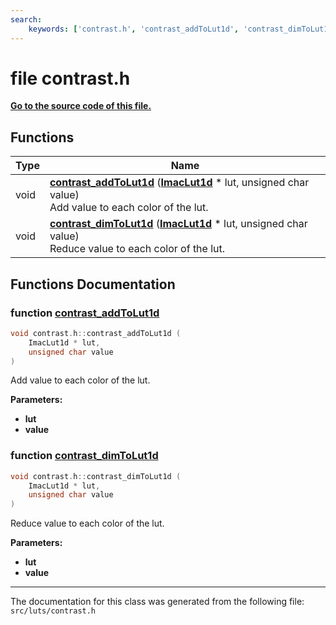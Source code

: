 ```yaml
---
search:
    keywords: ['contrast.h', 'contrast_addToLut1d', 'contrast_dimToLut1d']
---
```


# file contrast.h

**[Go to the source code of this file.](contrast_8h_source.md)**
## Functions

|Type|Name|
|-----|-----|
|void|[**contrast\_addToLut1d**](contrast_8h.md#1a45b6e0f4ad727b2cec9cccdc81b2c2a2) (**[ImacLut1d](struct_imac_lut1d.md)** \* lut, unsigned char value) <br>Add value to each color of the lut. |
|void|[**contrast\_dimToLut1d**](contrast_8h.md#1aae60a9cb2af13d3fd232c999d7806e26) (**[ImacLut1d](struct_imac_lut1d.md)** \* lut, unsigned char value) <br>Reduce value to each color of the lut. |


## Functions Documentation

### function <a id="1a45b6e0f4ad727b2cec9cccdc81b2c2a2" href="#1a45b6e0f4ad727b2cec9cccdc81b2c2a2">contrast\_addToLut1d</a>

```cpp
void contrast.h::contrast_addToLut1d (
    ImacLut1d * lut,
    unsigned char value
)
```

Add value to each color of the lut. 



**Parameters:**


* **lut** 
* **value** 



### function <a id="1aae60a9cb2af13d3fd232c999d7806e26" href="#1aae60a9cb2af13d3fd232c999d7806e26">contrast\_dimToLut1d</a>

```cpp
void contrast.h::contrast_dimToLut1d (
    ImacLut1d * lut,
    unsigned char value
)
```

Reduce value to each color of the lut. 



**Parameters:**


* **lut** 
* **value** 





----------------------------------------
The documentation for this class was generated from the following file: `src/luts/contrast.h`
